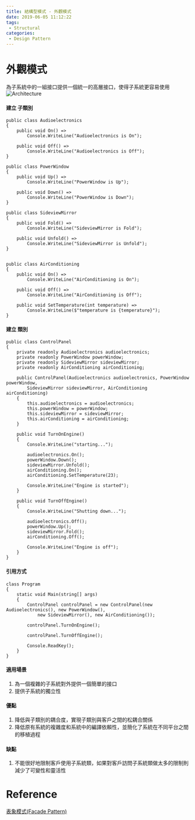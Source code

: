 ```yaml
---
title: 結構型模式 - 外觀模式
date: 2019-06-05 11:12:22
tags:
 - Structural
categories: 
 - Design Pattern
---
```


# 外觀模式
為子系統中的一組接口提供一個統一的高層接口，使得子系統更容易使用
![Architecture](1.png)

#### 建立 子類別
    public class Audioelectronics
    {
        public void On() =>
            Console.WriteLine("Audioelectronics is On");

        public void Off() =>
            Console.WriteLine("Audioelectronics is Off");
    }

    public class PowerWindow
    {
        public void Up() =>
            Console.WriteLine("PowerWindow is Up");

        public void Down() =>
            Console.WriteLine("PowerWindow is Down");
    }

    public class SideviewMirror
    {
        public void Fold() =>
            Console.WriteLine("SideviewMirror is Fold");

        public void Unfold() =>
            Console.WriteLine("SideviewMirror is Unfold");
    }


    public class AirConditioning
    {
        public void On() => 
            Console.WriteLine("AirConditioning is On");

        public void Off() => 
            Console.WriteLine("AirConditioning is Off");

        public void SetTemperature(int temperature) => 
            Console.WriteLine($"temperature is {temperature}");
    }

#### 建立 類別
    public class ControlPanel
    {
        private readonly Audioelectronics audioelectronics;
        private readonly PowerWindow powerWindow;
        private readonly SideviewMirror sideviewMirror;
        private readonly AirConditioning airConditioning;

        public ControlPanel(Audioelectronics audioelectronics, PowerWindow powerWindow,
            SideviewMirror sideviewMirror, AirConditioning airConditioning)
        {
            this.audioelectronics = audioelectronics;
            this.powerWindow = powerWindow;
            this.sideviewMirror = sideviewMirror;
            this.airConditioning = airConditioning;
        }

        public void TurnOnEngine()
        {
            Console.WriteLine("starting...");

            audioelectronics.On();
            powerWindow.Down();
            sideviewMirror.Unfold();
            airConditioning.On();
            airConditioning.SetTemperature(23);

            Console.WriteLine("Engine is started");
        }

        public void TurnOffEngine()
        {
            Console.WriteLine("Shutting down...");

            audioelectronics.Off();
            powerWindow.Up();
            sideviewMirror.Fold();
            airConditioning.Off();

            Console.WriteLine("Engine is off");
        }
    }

#### 引用方式
    class Program
    {
        static void Main(string[] args)
        {
            ControlPanel controlPanel = new ControlPanel(new Audioelectronics(), new PowerWindow(), 
                new SideviewMirror(), new AirConditioning());

            controlPanel.TurnOnEngine();

            controlPanel.TurnOffEngine();

            Console.ReadKey();
        }
    }

#### 適用場景
1. 為一個複雜的子系統對外提供一個簡單的接口
2. 提供子系統的獨立性

#### 優點
1. 降低與子類別的耦合度，實現子類別與客戶之間的松耦合關係
2. 降低原有系統的複雜度和系統中的編譯依賴性，並簡化了系統在不同平台之間的移植過程

#### 缺點
1. 不能很好地限制客戶使用子系統類，如果對客戶訪問子系統類做太多的限制則減少了可變性和靈活性

# Reference
[表象模式(Facade Pattern)](https://dotblogs.com.tw/pin0513/2010/11/01/18721)
